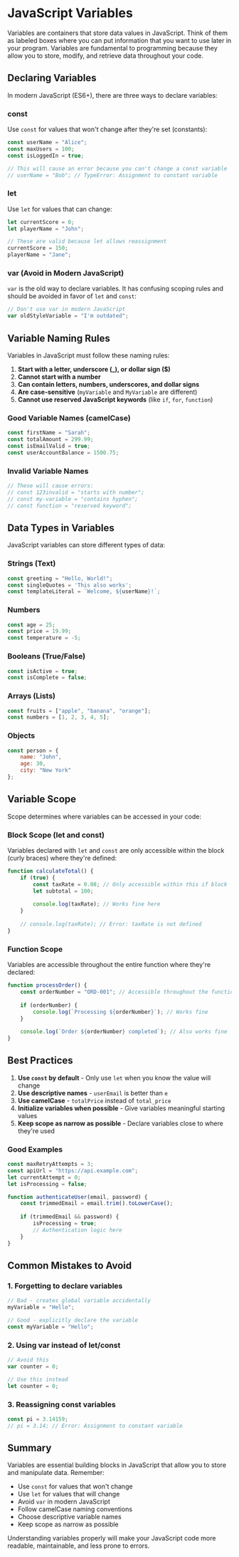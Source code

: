 # JavaScript Variables

Variables are containers that store data values in JavaScript. Think of them as labeled boxes where you can put information that you want to use later in your program. Variables are fundamental to programming because they allow you to store, modify, and retrieve data throughout your code.

## Declaring Variables

In modern JavaScript (ES6+), there are three ways to declare variables:

### const
Use `const` for values that won't change after they're set (constants):

```javascript
const userName = "Alice";
const maxUsers = 100;
const isLoggedIn = true;

// This will cause an error because you can't change a const variable
// userName = "Bob"; // TypeError: Assignment to constant variable
```

### let
Use `let` for values that can change:

```javascript
let currentScore = 0;
let playerName = "John";

// These are valid because let allows reassignment
currentScore = 150;
playerName = "Jane";
```

### var (Avoid in Modern JavaScript)
`var` is the old way to declare variables. It has confusing scoping rules and should be avoided in favor of `let` and `const`:

```javascript
// Don't use var in modern JavaScript
var oldStyleVariable = "I'm outdated";
```

## Variable Naming Rules

Variables in JavaScript must follow these naming rules:

1. **Start with a letter, underscore (_), or dollar sign ($)**
2. **Cannot start with a number**
3. **Can contain letters, numbers, underscores, and dollar signs**
4. **Are case-sensitive** (`myVariable` and `MyVariable` are different)
5. **Cannot use reserved JavaScript keywords** (like `if`, `for`, `function`)

### Good Variable Names (camelCase)
```javascript
const firstName = "Sarah";
const totalAmount = 299.99;
const isEmailValid = true;
const userAccountBalance = 1500.75;
```

### Invalid Variable Names
```javascript
// These will cause errors:
// const 123invalid = "starts with number";
// const my-variable = "contains hyphen";
// const function = "reserved keyword";
```

## Data Types in Variables

JavaScript variables can store different types of data:

### Strings (Text)
```javascript
const greeting = "Hello, World!";
const singleQuotes = 'This also works';
const templateLiteral = `Welcome, ${userName}!`;
```

### Numbers
```javascript
const age = 25;
const price = 19.99;
const temperature = -5;
```

### Booleans (True/False)
```javascript
const isActive = true;
const isComplete = false;
```

### Arrays (Lists)
```javascript
const fruits = ["apple", "banana", "orange"];
const numbers = [1, 2, 3, 4, 5];
```

### Objects
```javascript
const person = {
    name: "John",
    age: 30,
    city: "New York"
};
```

## Variable Scope

Scope determines where variables can be accessed in your code:

### Block Scope (let and const)
Variables declared with `let` and `const` are only accessible within the block (curly braces) where they're defined:

```javascript
function calculateTotal() {
    if (true) {
        const taxRate = 0.08; // Only accessible within this if block
        let subtotal = 100;
        
        console.log(taxRate); // Works fine here
    }
    
    // console.log(taxRate); // Error: taxRate is not defined
}
```

### Function Scope
Variables are accessible throughout the entire function where they're declared:

```javascript
function processOrder() {
    const orderNumber = "ORD-001"; // Accessible throughout the function
    
    if (orderNumber) {
        console.log(`Processing ${orderNumber}`); // Works fine
    }
    
    console.log(`Order ${orderNumber} completed`); // Also works fine
}
```

## Best Practices

1. **Use `const` by default** - Only use `let` when you know the value will change
2. **Use descriptive names** - `userEmail` is better than `e`
3. **Use camelCase** - `totalPrice` instead of `total_price`
4. **Initialize variables when possible** - Give variables meaningful starting values
5. **Keep scope as narrow as possible** - Declare variables close to where they're used

### Good Examples
```javascript
const maxRetryAttempts = 3;
const apiUrl = "https://api.example.com";
let currentAttempt = 0;
let isProcessing = false;

function authenticateUser(email, password) {
    const trimmedEmail = email.trim().toLowerCase();
    
    if (trimmedEmail && password) {
        isProcessing = true;
        // Authentication logic here
    }
}
```

## Common Mistakes to Avoid

### 1. Forgetting to declare variables
```javascript
// Bad - creates global variable accidentally
myVariable = "Hello";

// Good - explicitly declare the variable
const myVariable = "Hello";
```

### 2. Using var instead of let/const
```javascript
// Avoid this
var counter = 0;

// Use this instead
let counter = 0;
```

### 3. Reassigning const variables
```javascript
const pi = 3.14159;
// pi = 3.14; // Error: Assignment to constant variable
```

## Summary

Variables are essential building blocks in JavaScript that allow you to store and manipulate data. Remember:

- Use `const` for values that won't change
- Use `let` for values that will change
- Avoid `var` in modern JavaScript
- Follow camelCase naming conventions
- Choose descriptive variable names
- Keep scope as narrow as possible

Understanding variables properly will make your JavaScript code more readable, maintainable, and less prone to errors.